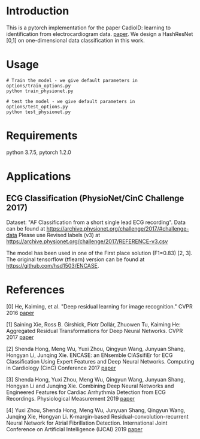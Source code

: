# Introduction

This is a pytorch implementation for the paper CadioID: learning to identification from electrocardiogram data. [paper](https://github.com/cassiePython/CardioID).
We design a HashResNet [0,1] on one-dimensional data classification in this work.

# Usage

```
# Train the model - we give default parameters in options/train_options.py
python train_physionet.py

# test the model - we give default parameters in options/test_options.py
python test_physionet.py
```

# Requirements

python 3.7.5, pytorch 1.2.0


# Applications

## ECG Classification (PhysioNet/CinC Challenge 2017)

Dataset: "AF Classification from a short single lead ECG recording". Data can be found at https://archive.physionet.org/challenge/2017/#challenge-data Please use Revised labels (v3) at https://archive.physionet.org/challenge/2017/REFERENCE-v3.csv

The model has been used in one of the First place solution (F1=0.83) [2, 3]. The original tensorflow (tflearn) version can be found at https://github.com/hsd1503/ENCASE. 



# References

[0] He, Kaiming, et al. "Deep residual learning for image recognition." CVPR 2016 [paper](https://arxiv.org/abs/1512.03385)

[1] Saining Xie, Ross B. Girshick, Piotr Dollár, Zhuowen Tu, Kaiming He: Aggregated Residual Transformations for Deep Neural Networks. CVPR 2017 [paper](https://arxiv.org/abs/1611.05431)

[2] Shenda Hong, Meng Wu, Yuxi Zhou, Qingyun Wang, Junyuan Shang, Hongyan Li, Junqing Xie. ENCASE: an ENsemble ClASsifiEr for ECG Classification Using Expert Features and Deep Neural Networks. Computing in Cardiology (CinC) Conference 2017 [paper](http://www.cinc.org/archives/2017/pdf/178-245.pdf)

[3] Shenda Hong, Yuxi Zhou, Meng Wu, Qingyun Wang, Junyuan Shang, Hongyan Li and Junqing Xie. Combining Deep Neural Networks and Engineered Features for Cardiac Arrhythmia Detection from ECG Recordings. Physiological Measurement 2019 [paper](https://www.ncbi.nlm.nih.gov/pubmed/30943458)

[4] Yuxi Zhou, Shenda Hong, Meng Wu, Junyuan Shang, Qingyun Wang, Junqing Xie, Hongyan Li. K-margin-based Residual-convolution-recurrent Neural Network for Atrial Fibrillation Detection. International Joint Conference on Artificial Intelligence (IJCAI) 2019 [paper](https://www.ijcai.org/proceedings/2019/0839.pdf)